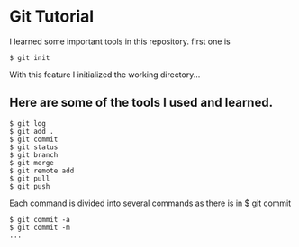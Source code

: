 # Git Tutorial 

I learned some important tools in this repository.
first one is 
```git
$ git init
```
With this feature I initialized  the working directory...

## Here are some of the tools I used and learned.

```git
$ git log
$ git add .
$ git commit
$ git status
$ git branch
$ git merge
$ git remote add
$ git pull
$ git push 
```
Each command is divided into several commands as there is in $ git commit
```git
$ git commit -a
$ git commit -m
...

